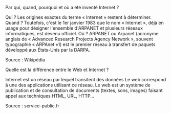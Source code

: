 Par qui, quand, pourquoi et où a été inventé Internet ?

Qui ? 		Les origines exactes du terme « Internet » restent à déterminer. 
Quand ?		Toutefois, c'est le 1er janvier 1983 que le nom « Internet », déjà en usage pour désigner l'ensemble 
			d'ARPANET et plusieurs réseaux informatiques, est devenu officiel.
Où ? 		ARPANET ou Arpanet (acronyme anglais de « Advanced Research Projects Agency Network », souvent typographié 
			« ARPAnet »1) est le premier réseau à transfert de paquets développé aux États-Unis par la DARPA.

Source : Wikipédia

>>>>>>>>>>>>>>>>>>>>>>>>>>

Quelle est la différence entre le Web et Internet ?

 Internet est un réseau par lequel transitent des données
 Le web correspond à une des applications utilisant ce réseau. Le web est un système de publication et de consultation de documents (textes, sons, images) faisant appel aux techniques HTML, URL, HTTP...

 Source : service-public.fr

 >>>>>>>>>>>>>>>>>>>>>>>>>

 
